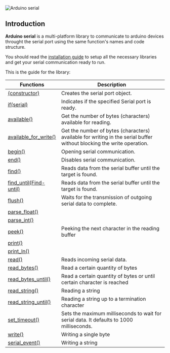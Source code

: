 <img src="https://github.com/deempalme/arduino_serial/wiki/images/logo.jpg" alt="Arduino serial">

## Introduction

**Arduino serial** is a multi-platform library to communicate to arduino devices throught the serial port using the same function's names and code structure.

You should read the <a href="https://github.com/deempalme/arduino_serial/wiki/Installation-guide">installation guide</a> to setup all the necessary libraries and get your serial communication ready to run.

This is the guide for the library:

| Functions | Description |
|---        | ---         |
| [(constructor)](https://github.com/deempalme/arduino_serial/wiki/Constructor) | Creates the serial port object. |
| [if(serial)](https://github.com/deempalme/arduino_serial/wiki/Serial) | Indicates if the specified Serial port is ready. |
| [available()](https://github.com/deempalme/arduino_serial/wiki/Available) | Get the number of bytes (characters) available for reading. |
| [available_for_write()](https://github.com/deempalme/arduino_serial/wiki/Availabel-for-write) | Get the number of bytes (characters) available for writing in the serial buffer without blocking the write operation. |
| [begin()](https://github.com/deempalme/arduino_serial/wiki/Begin) | Opening serial communication. |
| [end()](https://github.com/deempalme/arduino_serial/wiki/End) | Disables serial communication. |
| [find()](https://github.com/deempalme/arduino_serial/wiki/Find) | Reads data from the serial buffer until the target is found. |
| [find_until(Find-until)](https://github.com/deempalme/arduino_serial/wiki/Find-until) | Reads data from the serial buffer until the target is found. |
| [flush()](https://github.com/deempalme/arduino_serial/wiki/Flush) | Waits for the transmission of outgoing serial data to complete. |
| [parse_float()](https://github.com/deempalme/arduino_serial/wiki/Parse-float) |  |
| [parse_int()](https://github.com/deempalme/arduino_serial/wiki/Parse-int) |  |
| [peek()](https://github.com/deempalme/arduino_serial/wiki/Peek) | Peeking the next character in the reading buffer |
| [print()](https://github.com/deempalme/arduino_serial/wiki/Print) |  |
| [print_ln()](https://github.com/deempalme/arduino_serial/wiki/Print-line) |  |
| [read()](https://github.com/deempalme/arduino_serial/wiki/Read) | Reads incoming serial data. |
| [read_bytes()](https://github.com/deempalme/arduino_serial/wiki/Read-bytes) | Read a certain quantity of bytes |
| [read_bytes_until()](https://github.com/deempalme/arduino_serial/wiki/Read-bytes-until) | Read a certain quantity of bytes or until certain character is reached |
| [read_string()](https://github.com/deempalme/arduino_serial/wiki/Read-string) | Reading a string |
| [read_string_until()](https://github.com/deempalme/arduino_serial/wiki/Read-string-until) | Reading a string up to a termination character |
| [set_timeout()](https://github.com/deempalme/arduino_serial/wiki/Set-timeout) | Sets the maximum milliseconds to wait for serial data. It defaults to 1000 milliseconds. |
| [write()](https://github.com/deempalme/arduino_serial/wiki/Write) | Writing a single byte |
| [serial_event()](https://github.com/deempalme/arduino_serial/wiki/Serial-event) | Writing a string |
